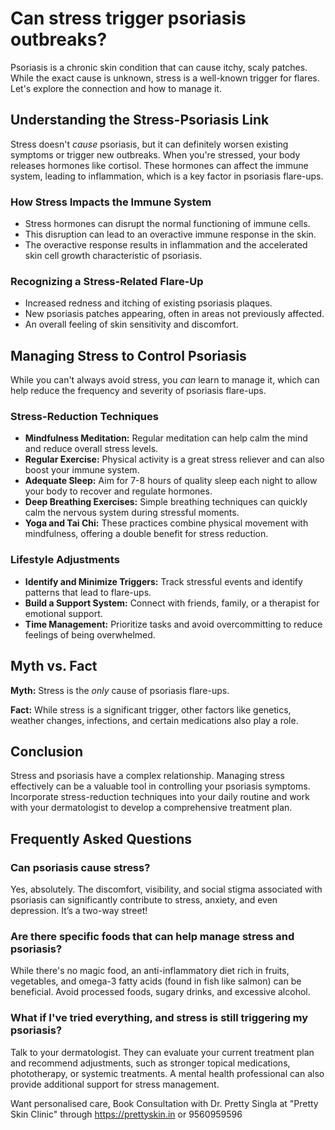 # Can stress trigger psoriasis outbreaks?

Psoriasis is a chronic skin condition that can cause itchy, scaly patches. While the exact cause is unknown, stress is a well-known trigger for flares. Let's explore the connection and how to manage it.

## Understanding the Stress-Psoriasis Link

Stress doesn't *cause* psoriasis, but it can definitely worsen existing symptoms or trigger new outbreaks. When you're stressed, your body releases hormones like cortisol. These hormones can affect the immune system, leading to inflammation, which is a key factor in psoriasis flare-ups.

### How Stress Impacts the Immune System
*   Stress hormones can disrupt the normal functioning of immune cells.
*   This disruption can lead to an overactive immune response in the skin.
*   The overactive response results in inflammation and the accelerated skin cell growth characteristic of psoriasis.

### Recognizing a Stress-Related Flare-Up
*   Increased redness and itching of existing psoriasis plaques.
*   New psoriasis patches appearing, often in areas not previously affected.
*   An overall feeling of skin sensitivity and discomfort.

## Managing Stress to Control Psoriasis

While you can't always avoid stress, you *can* learn to manage it, which can help reduce the frequency and severity of psoriasis flare-ups.

### Stress-Reduction Techniques
*   **Mindfulness Meditation:** Regular meditation can help calm the mind and reduce overall stress levels.
*   **Regular Exercise:** Physical activity is a great stress reliever and can also boost your immune system.
*   **Adequate Sleep:** Aim for 7-8 hours of quality sleep each night to allow your body to recover and regulate hormones.
*   **Deep Breathing Exercises:** Simple breathing techniques can quickly calm the nervous system during stressful moments.
*   **Yoga and Tai Chi:** These practices combine physical movement with mindfulness, offering a double benefit for stress reduction.

### Lifestyle Adjustments
*   **Identify and Minimize Triggers:** Track stressful events and identify patterns that lead to flare-ups.
*   **Build a Support System:** Connect with friends, family, or a therapist for emotional support.
*   **Time Management:** Prioritize tasks and avoid overcommitting to reduce feelings of being overwhelmed.

## Myth vs. Fact

**Myth:** Stress is the *only* cause of psoriasis flare-ups.

**Fact:** While stress is a significant trigger, other factors like genetics, weather changes, infections, and certain medications also play a role.

## Conclusion

Stress and psoriasis have a complex relationship. Managing stress effectively can be a valuable tool in controlling your psoriasis symptoms. Incorporate stress-reduction techniques into your daily routine and work with your dermatologist to develop a comprehensive treatment plan.

## Frequently Asked Questions

### Can psoriasis cause stress?

Yes, absolutely. The discomfort, visibility, and social stigma associated with psoriasis can significantly contribute to stress, anxiety, and even depression. It’s a two-way street!

### Are there specific foods that can help manage stress and psoriasis?

While there's no magic food, an anti-inflammatory diet rich in fruits, vegetables, and omega-3 fatty acids (found in fish like salmon) can be beneficial. Avoid processed foods, sugary drinks, and excessive alcohol.

### What if I've tried everything, and stress is still triggering my psoriasis?

Talk to your dermatologist. They can evaluate your current treatment plan and recommend adjustments, such as stronger topical medications, phototherapy, or systemic treatments. A mental health professional can also provide additional support for stress management.

Want personalised care, Book Consultation with Dr. Pretty Singla at "Pretty Skin Clinic" through https://prettyskin.in or 9560959596
